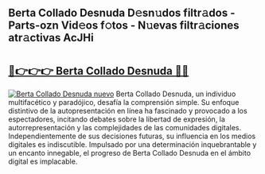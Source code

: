 ## Berta Collado Desnuda D𝚎sn𝚞dos filtr𝚊dos - Parts-ozn Vid𝚎os f𝚘tos - N𝚞evas filtr𝚊ciones atr𝚊ctivas AcJHi

# <h2><a href="http://mb0nc1.tromn.icu/?c=Berta+Collado+Desnuda">🔗👉👉👉 Berta Collado Desnuda 🔗🔗</a></h2>

[![Berta Collado Desnuda nuevo](https://i.imgur.com/pEAQMta.gif)](http://mb0nc1.tromn.icu/?c=Berta+Collado+Desnuda)
Berta Collado Desnuda, un individuo multifacético y paradójico, desafía la comprensión simple. Su enfoque distintivo de la autopresentación en línea ha fascinado y provocado a los espectadores, incitando debates sobre la libertad de expresión, la autorrepresentación y las complejidades de las comunidades digitales. Independientemente de sus decisiones futuras, su influencia en los medios digitales es indiscutible. Impulsado por una determinación inquebrantable y un encanto innegable, el progreso de Berta Collado Desnuda en el ámbito digital es implacable.
